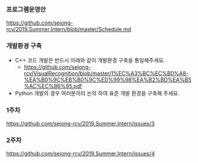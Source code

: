 
  
### 프로그램운영안   
https://github.com/sejong-rcv/2019.Summer.Intern/blob/master/Schedule.md

### 개발환경 구축
- C++ 코드 개발은 반드시 아래와 같이 개발환경 구축을 통일해주세요.
  - https://github.com/sejong-rcv/VisualRecognition/blob/master/1%EC%A3%BC%EC%B0%A8-%EA%B0%9C%EB%B0%9C%ED%99%98%EA%B2%BD%EA%B5%AC%EC%B6%95.pdf
- Python 개발의 경우 여러분끼리 논의 하여 표준 개발 환경을 구축해 주세요.



### 1주차
https://github.com/sejong-rcv/2019.Summer.Intern/issues/3

### 2주차
https://github.com/sejong-rcv/2019.Summer.Intern/issues/4
